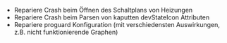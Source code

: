 * Repariere Crash beim Öffnen des Schaltplans von Heizungen
* Repariere Crash beim Parsen von kaputten devStateIcon Attributen
* Repariere proguard Konfiguration (mit verschiedensten Auswirkungen, z.B. nicht funktionierende Graphen)